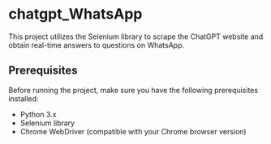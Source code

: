 # chatgpt_WhatsApp

This project utilizes the Selenium library to scrape the ChatGPT website and obtain real-time answers to questions on WhatsApp.

## Prerequisites

Before running the project, make sure you have the following prerequisites installed:

- Python 3.x
- Selenium library
- Chrome WebDriver (compatible with your Chrome browser version)
